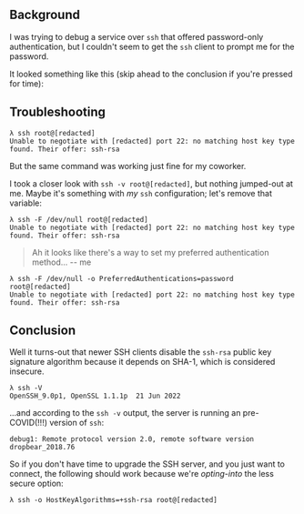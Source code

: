 ## Background

I was trying to debug a service over `ssh` that offered password-only
authentication, but I couldn't seem to get the `ssh` client to prompt me for the
password.

It looked something like this (skip ahead to the conclusion if you're pressed
for time):

## Troubleshooting

```shell
λ ssh root@[redacted]
Unable to negotiate with [redacted] port 22: no matching host key type found. Their offer: ssh-rsa
```

But the same command was working just fine for my coworker.

I took a closer look with `ssh -v root@[redacted]`, but nothing jumped-out at
me. Maybe it's something with *my* `ssh` configuration; let's remove that
variable:

```shell
λ ssh -F /dev/null root@[redacted]
Unable to negotiate with [redacted] port 22: no matching host key type found. Their offer: ssh-rsa
```

> Ah it looks like there's a way to set my preferred authentication method...
> -- me

```shell
λ ssh -F /dev/null -o PreferredAuthentications=password root@[redacted]
Unable to negotiate with [redacted] port 22: no matching host key type found. Their offer: ssh-rsa
```

## Conclusion

Well it turns-out that newer SSH clients disable the `ssh-rsa` public key
signature algorithm because it depends on SHA-1, which is considered insecure.

```shell
λ ssh -V
OpenSSH_9.0p1, OpenSSL 1.1.1p  21 Jun 2022
```

...and according to the `ssh -v` output, the server is running an pre-COVID(!!!)
version of `ssh`:

```
debug1: Remote protocol version 2.0, remote software version dropbear_2018.76
```

So if you don't have time to upgrade the SSH server, and you just want to
connect, the following should work because we're *opting-into* the less secure
option:

```shell
λ ssh -o HostKeyAlgorithms=+ssh-rsa root@[redacted]
```
